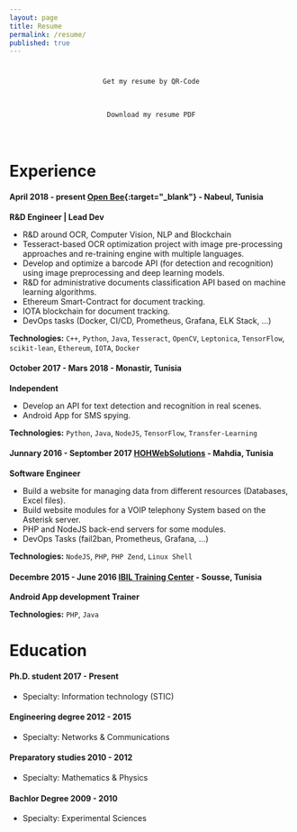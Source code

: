 ```yaml
---
layout: page
title: Resume
permalink: /resume/
published: true
---
```




<style>
  .icondemo {
    margin: 0;
    padding: 0;
    list-style: none;
    text-align: center;
    margin-left: -5px;
    margin-right: -5px;
  }
  .icondemo__item {
    width: 100%;
    float: center;
    padding: 0;
  }
  .icondemo__inner {
    margin: 5px;
    padding: 15px 10px;
    border-radius: 6px;
  }
  .icondemo__item .icon {
    display: inline-block;
    font-size: 2rem;
    margin-bottom: 10px;
    transition: transform .12s linear;
  }
  .icondemo__item:hover .icon {
    transform: scale(1.2)
  }
  .icondemo__item code {
    display: block;
  }
</style>


<ul class="icondemo">
    <li class="icondemo__item">
      <div class="icondemo__inner">
      <a href="/resume-qr/" ><i class="icon icon-qrcode"></i></a>
      <code>Get my resume by QR-Code</code>
      </div>
    </li>
</ul>

<ul class="icondemo">
    <li class="icondemo__item">
      <div class="icondemo__inner">
      <a href="/resume/pdf/Rabii_Elbeji_CV.pdf" ><i class="icon icon-address-book"></i></a>
      <code>Download my resume PDF</code>
      </div>
    </li>
</ul>
<br/>




# **Experience**

#### April 2018 - present  [Open Bee](https://www.openbee.com/){:target="_blank"} - Nabeul, Tunisia
**R&D Engineer | Lead Dev**
* R&D around OCR, Computer Vision, NLP and Blockchain
* Tesseract-based OCR optimization project with image pre-processing approaches and re-training engine with multiple languages.
* Develop and optimize a barcode API (for detection and recognition) using image preprocessing and deep learning models.
* R&D for administrative documents classification API based on machine learning algorithms.
* Ethereum Smart-Contract for document tracking.
* IOTA blockchain for document tracking.
* DevOps tasks (Docker, CI/CD, Prometheus, Grafana, ELK Stack, ...)

**Technologies:** `C++`, `Python`, `Java`, `Tesseract`, `OpenCV`, `Leptonica`, `TensorFlow`, `scikit-lean`, `Ethereum`, `IOTA`, `Docker`

#### October 2017 - Mars 2018 - Monastir, Tunisia
**Independent**
* Develop an API for text detection and recognition in real scenes.
* Android App for SMS spying.

**Technologies:** `Python`, `Java`, `NodeJS`, `TensorFlow`, `Transfer-Learning`

#### Junnary 2016 - Septomber 2017 [HOHWebSolutions]() - Mahdia, Tunisia
**Software Engineer**
* Build a website for managing data from different resources (Databases, Excel files).
* Build website modules for a VOIP telephony System based on the Asterisk server.
* PHP and NodeJS back-end servers for some modules.
* DevOps Tasks (fail2ban, Prometheus, Grafana, ...)

**Technologies:** `NodeJS`, `PHP`, `PHP Zend`, `Linux Shell`

#### Decembre 2015 - June 2016 [IBIL Training Center]() - Sousse, Tunisia
**Android App development Trainer**

**Technologies:**  `PHP`, `Java`

# **Education**

#### Ph.D. student 2017 - Present
* Specialty: Information technology (STIC)

####  Engineering degree 2012 - 2015
* Specialty: Networks & Communications

#### Preparatory studies 2010 - 2012
* Specialty: Mathematics & Physics

#### Bachlor Degree 2009 - 2010
* Specialty: Experimental Sciences
